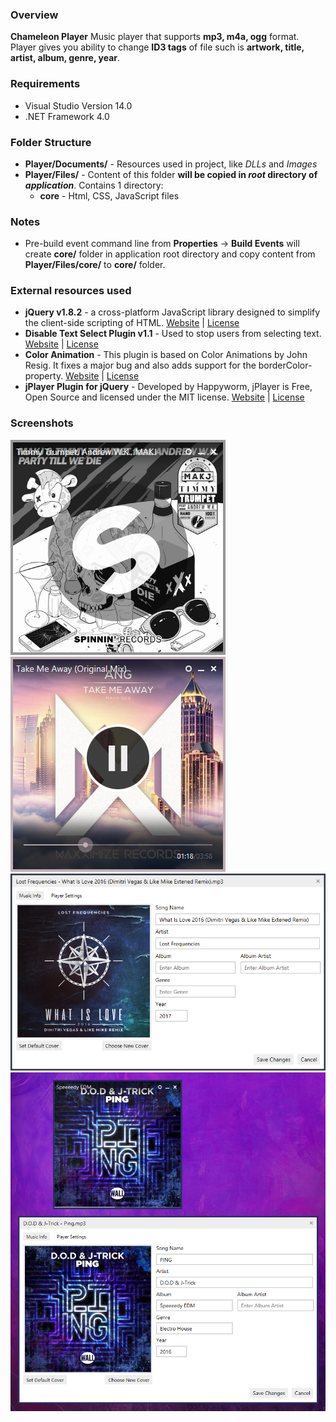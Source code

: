 ### Overview
**Chameleon Player** Music player that supports **mp3, m4a, ogg** format. Player gives you ability to change **ID3 tags** of file such is **artwork, title, artist, album, genre, year**.

### Requirements
* Visual Studio Version 14.0
* .NET Framework 4.0

### Folder Structure
* **Player/Documents/** - Resources used in project, like *DLLs* and *Images*
* **Player/Files/** - Content of this folder **will be copied in *root* directory of *application***. Contains 1 directory:
  * **core** - Html, CSS, JavaScript files

### Notes
* Pre-build event command line from **Properties** -> **Build Events** will create **core/** folder in application root directory and copy content from **Player/Files/core/** to **core/** folder.

### External resources used
* **jQuery v1.8.2** - a cross-platform JavaScript library designed to simplify the client-side scripting of HTML. [Website](https://jquery.com/) | [License](https://jquery.org/license/)
* **Disable Text Select Plugin v1.1** - Used to stop users from selecting text. [Website](http://www.jdempster.com/category/jquery/disabletextselect/) | [License](https://opensource.org/licenses/MIT)
* **Color Animation** - This plugin is based on Color Animations by John Resig. It fixes a major bug and also adds support for the borderColor-property. [Website](http://www.bitstorm.org/jquery/color-animation/) | [License](https://opensource.org/licenses/MIT)
* **jPlayer Plugin for jQuery** - Developed by Happyworm, jPlayer is Free, Open Source and licensed under the MIT license. [Website](http://jplayer.org/) | [License](https://opensource.org/licenses/MIT)

### Screenshots
![1](Player/Documents/Screenshots/1.jpg?raw=true)  
![2](Player/Documents/Screenshots/2.jpg?raw=true)  
![3](Player/Documents/Screenshots/3.jpg?raw=true)  
![4](Player/Documents/Screenshots/4.jpg?raw=true)  
